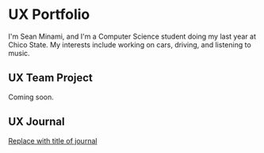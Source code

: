 # UX Portfolio

I'm Sean Minami, and I'm a Computer Science student doing my last year at Chico State.  My interests include working on cars, driving, and listening to music.

## UX Team Project

Coming soon.

## UX Journal

[Replace with title of journal](journal/)
